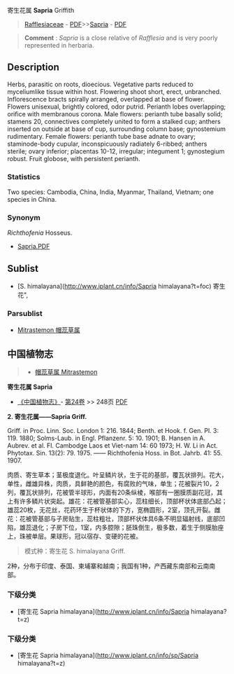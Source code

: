 寄生花属 **Sapria** Griffith

> [Rafflesiaceae](http://www.iplant.cn/info/Rafflesiaceae?t=foc) - [PDF](http://www.iplant.cn/foc/pdf/Rafflesiaceae.pdf)>>[Sapria](http://www.iplant.cn/info/Sapria?t=foc) - [PDF](http://www.iplant.cn/foc/pdf/Sapria.pdf)

> **Comment** : 
> *Sapria* is a close relative of *Rafflesia* and is very poorly represented in herbaria.

## Description

Herbs, parasitic on roots, dioecious. Vegetative parts reduced to myceliumlike tissue within host. Flowering shoot short, erect, unbranched. Inflorescence bracts spirally arranged, overlapped at base of flower. Flowers unisexual, brightly colored, odor putrid. Perianth lobes overlapping; orifice with membranous corona. Male flowers: perianth tube basally solid; stamens 20, connectives completely united to form a stalked cup; anthers inserted on outside at base of cup, surrounding column base; gynostemium rudimentary. Female flowers: perianth tube base adnate to ovary; staminode-body cupular, inconspicuously radiately 6-ribbed; anthers sterile; ovary inferior; placentas 10-12, irregular; integument 1; gynostegium robust. Fruit globose, with persistent perianth.

### Statistics
Two species: Cambodia, China, India, Myanmar, Thailand, Vietnam; one species in China.

### Synonym
*Richthofenia* Hosseus.

* [Sapria.PDF](http://www.iplant.cn/foc/pdf/Sapria.pdf)

## Sublist

* [S.  himalayana](http://www.iplant.cn/info/Sapria himalayana?t=foc) 寄生花",

### Parsublist

* [Mitrastemon  帽蕊草属](http://www.iplant.cn/info/Mitrastemon?t=foc)

## 中国植物志

> * [帽蕊草属  Mitrastemon](http://www.iplant.cn/info/Mitrastemon?t=z)

**寄生花属 Sapria**

* [《中国植物志》](http://www.iplant.cn/frps)- [第24卷](http://www.iplant.cn/frps/vol/24) >> 248页 [PDF](http://www.iplant.cn/frps/pdf/24/248y.pdf)

**2. 寄生花属——Sapria Griff.**

Griff. in Proc. Linn. Soc. London 1: 216. 1844; Benth. et Hook. f. Gen. Pl. 3: 119. 1880; Solms-Laub. in Engl. Pflanzenr. 5: 10. 1901; B. Hansen in A. Aubrev. et al. Fl. Cambodge Laos et Viet-nam 14: 60 1973; H. W. Li in Act. Phytotax. Sin. 13(2): 79. 1975. —— Richthofenia Hoss. in Bot. Jahrb. 41: 55. 1907.

肉质、寄生草本；茎极度退化。叶呈鳞片状，生于花的基部，覆瓦状排列。花大，单性，雌雄异株，肉质，具鲜艳的颜色，有腐败的气味，单生；花被裂片10，2列，覆瓦状排列，花被管半球形，内面有20条纵棱，喉部有一圈膜质副花冠，其上有许多鳞片状突起。雄花：花被管基部实心，蕊柱细长，顶部杯状体底部凸起；雄蕊20枚，无花丝，花药环生于杯状体的下方，宽椭圆形，2室，顶孔开裂。雌花：花被管基部与子房贴生，蕊柱粗壮，顶部杯状体具6条不明显辐射线，底部凹陷，雄蕊退化；子房下位，1室，内多腔隙；胚珠倒生，极多数，着生于侧膜胎座上，珠被单层。果球形，冠以宿存、变硬的花被。

> 模式种：寄生花 S. himalayana Griff.

2种，分布于印度、泰国、柬埔寨和越南；我国有1种，产西藏东南部和云南南部。

### 下级分类
* [寄生花  Sapria himalayana](http://www.iplant.cn/info/Sapria himalayana?t=z)

### 下级分类
* [寄生花  Sapria himalayana](http://www.iplant.cn/info/sp/Sapria himalayana?t=z)
